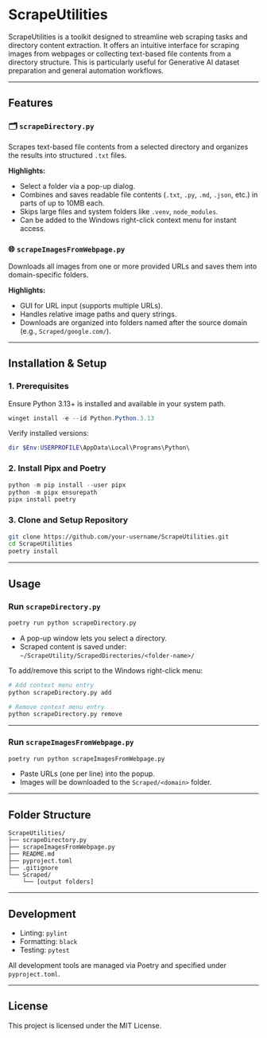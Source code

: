 # ScrapeUtilities

ScrapeUtilities is a toolkit designed to streamline web scraping tasks and directory content extraction. It offers an intuitive interface for scraping images from webpages or collecting text-based file contents from a directory structure. This is particularly useful for Generative AI dataset preparation and general automation workflows.

---

## Features

### 🗂️ `scrapeDirectory.py`
Scrapes text-based file contents from a selected directory and organizes the results into structured `.txt` files.

**Highlights:**
- Select a folder via a pop-up dialog.
- Combines and saves readable file contents (`.txt`, `.py`, `.md`, `.json`, etc.) in parts of up to 10MB each.
- Skips large files and system folders like `.venv`, `node_modules`.
- Can be added to the Windows right-click context menu for instant access.

### 🌐 `scrapeImagesFromWebpage.py`
Downloads all images from one or more provided URLs and saves them into domain-specific folders.

**Highlights:**
- GUI for URL input (supports multiple URLs).
- Handles relative image paths and query strings.
- Downloads are organized into folders named after the source domain (e.g., `Scraped/google.com/`).

---

## Installation & Setup

### 1. Prerequisites
Ensure Python 3.13+ is installed and available in your system path.

```powershell
winget install -e --id Python.Python.3.13
```

Verify installed versions:

```powershell
dir $Env:USERPROFILE\AppData\Local\Programs\Python\
```

### 2. Install Pipx and Poetry
```powershell
python -m pip install --user pipx
python -m pipx ensurepath
pipx install poetry
```

### 3. Clone and Setup Repository
```bash
git clone https://github.com/your-username/ScrapeUtilities.git
cd ScrapeUtilities
poetry install
```

---

## Usage

### Run `scrapeDirectory.py`

```bash
poetry run python scrapeDirectory.py
```

- A pop-up window lets you select a directory.
- Scraped content is saved under:  
  `~/ScrapeUtility/ScrapedDirectories/<folder-name>/`

To add/remove this script to the Windows right-click menu:

```bash
# Add context menu entry
python scrapeDirectory.py add

# Remove context menu entry
python scrapeDirectory.py remove
```

---

### Run `scrapeImagesFromWebpage.py`

```bash
poetry run python scrapeImagesFromWebpage.py
```

- Paste URLs (one per line) into the popup.
- Images will be downloaded to the `Scraped/<domain>` folder.

---

## Folder Structure

```
ScrapeUtilities/
├── scrapeDirectory.py
├── scrapeImagesFromWebpage.py
├── README.md
├── pyproject.toml
├── .gitignore
└── Scraped/
    └── [output folders]
```

---

## Development

- Linting: `pylint`
- Formatting: `black`
- Testing: `pytest`

All development tools are managed via Poetry and specified under `pyproject.toml`.

---

## License

This project is licensed under the MIT License.